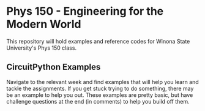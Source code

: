 # Phys 150 - Engineering for the Modern World

This repository will hold examples and reference codes for Winona State University's Phys 150 class.

## CircuitPython Examples
Navigate to the relevant week and find examples that will help you learn and tackle the assignments.
If you get stuck trying to do something, there may be an example to help you out.
These examples are pretty basic, but have challenge questions at the end (in comments) to help you build off them.
